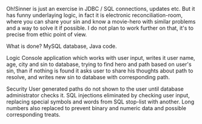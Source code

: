 Oh!Sinner<return>
is just an exercise in JDBC / SQL connections, updates etc.
But it has funny underlaying logic, in fact it is electronic
reconciliation-room, where you can share your sin and know a
movie-hero with similar problems and a way to solve it if possible.
I do not plan to work further on that, it's to precise from
ethic point of view.

What is done?
MySQL database, Java code.

Logic
Console application which works with
user input, writes it user name, age, city and sin to database,
trying to find hero and path based on user's sin, than if nothing
is found it asks user to share his thoughts about path to resolve,
and writes new sin to database with corresponding path.

Security
User generated paths do not shown to the user until database
administrator checks it.
SQL injections eliminated by checking user input, replacing
special symbols and words from SQL stop-list with another.
Long numbers also replaced to prevent binary and numeric data and
possible corresponding treats.